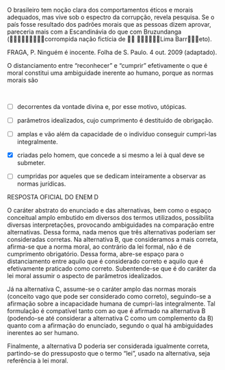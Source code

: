 

O brasileiro tem noção clara dos comportamentos éticos e morais adequados, mas vive sob o espectro da corrupção, revela pesquisa. Se o país fosse resultado dos padrões morais que as pessoas dizem aprovar, pareceria mais com a Escandinávia do que com Bruzundanga (corrompida nação fictícia de  Lima Barreto).

FRAGA, P. Ninguém é inocente. Folha de S. Paulo. 4 out. 2009 (adaptado).

O distanciamento entre “reconhecer” e “cumprir” efetivamente o que é moral constitui uma ambiguidade inerente ao humano, porque as normas morais são

 



- [ ] decorrentes da vontade divina e, por esse motivo, utópicas.
- [ ] parâmetros idealizados, cujo cumprimento é destituído de obrigação.
- [ ] amplas e vão além da capacidade de o indivíduo conseguir cumpri-las integralmente.
- [x] criadas pelo homem, que concede a si mesmo a lei à qual deve se submeter.
- [ ] cumpridas por aqueles que se dedicam inteiramente a observar as normas jurídicas.


RESPOSTA OFICIAL DO ENEM D

O caráter abstrato do enunciado e das alternativas, bem como o espaço conceitual amplo embutido em diversos dos termos utilizados, possibilita diversas interpretações, provocando ambiguidades na comparação entre alternativas. Dessa forma, nada menos que três alternativas poderiam ser consideradas corretas. Na alternativa B, que consideramos a mais correta, afirma-se que a norma moral, ao contrário da lei formal, não é de cumprimento obrigatório. Dessa forma, abre-se espaço para o distanciamento entre aquilo que é considerado correto e aquilo que é efetivamente praticado como correto. Subentende-se que é do caráter da lei moral assumir o aspecto de parâmetros idealizados.

Já na alternativa C, assume-se o caráter amplo das normas morais (conceito vago que pode ser considerado como correto), seguindo-se a afirmação sobre a incapacidade humana de cumpri-las integralmente. Tal formulação é compatível tanto com ao que é afirmado na alternativa B (podendo-se até considerar a alternativa C como um complemento da B) quanto com a afirmação do enunciado, segundo o qual há ambiguidades inerentes ao ser humano.

Finalmente, a alternativa D poderia ser considerada igualmente correta, partindo-se do pressuposto que o termo “lei”, usado na alternativa, seja referência à lei moral.

